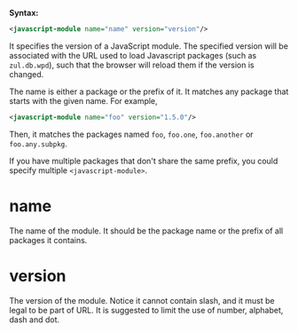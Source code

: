 **Syntax:**

```xml
<javascript-module name="name" version="version"/>
```

It specifies the version of a JavaScript module. The specified version
will be associated with the URL used to load Javascript packages (such
as `zul.db.wpd`), such that the browser will reload them if the version
is changed.

The name is either a package or the prefix of it. It matches any package
that starts with the given name. For example,

```xml
<javascript-module name="foo" version="1.5.0"/>
```

Then, it matches the packages named `foo`, `foo.one`, `foo.another` or
`foo.any.subpkg`.

If you have multiple packages that don't share the same prefix, you
could specify multiple `<javascript-module>`.

# name

The name of the module. It should be the package name or the prefix of
all packages it contains.

# version

The version of the module. Notice it cannot contain slash, and it must
be legal to be part of URL. It is suggested to limit the use of number,
alphabet, dash and dot.


